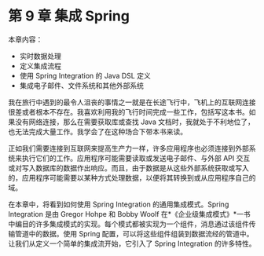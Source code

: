 # 第 9 章 集成 Spring

本章内容：

- 实时数据处理
- 定义集成流程
- 使用 Spring Integration 的 Java DSL 定义
- 集成电子邮件、文件系统和其他外部系统

我在旅行中遇到的最令人沮丧的事情之一就是在长途飞行中，飞机上的互联网连接很差或者根本不存在。我喜欢利用我的飞行时间完成一些工作，包括写这本书。如果没有网络连接，那么在需要获取库或查找 Java 文档时，我就处于不利地位了，也无法完成大量工作。我学会了在这种场合下带本书来读。

正如我们需要连接到互联网来提高生产力一样，许多应用程序也必须连接到外部系统来执行它们的工作。应用程序可能需要读取或发送电子邮件、与外部 API 交互或对写入数据库的数据作出响应。而且，由于数据是从这些外部系统获取或写入的，应用程序可能需要以某种方式处理数据，以便将其转换到或从应用程序自己的域。

在本章中，将看到如何使用 Spring Integration 的通用集成模式。Spring Integration 是由 Gregor Hohpe 和 Bobby Woolf 在*《企业级集成模式》*一书中编目的许多集成模式的实现。每个模式都被实现为一个组件，消息通过该组件传输管道中的数据。使用 Spring 配置，可以将这些组件组装到数据流经的管道中。让我们从定义一个简单的集成流开始，它引入了 Spring Integration 的许多特性。